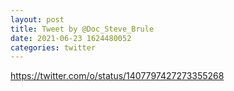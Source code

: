 ```yaml
--- 
layout: post 
title: Tweet by @Doc_Steve_Brule 
date: 2021-06-23 1624480052 
categories: twitter 
--- 
```

https://twitter.com/o/status/1407797427273355268